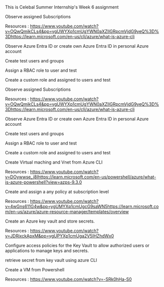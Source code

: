 This is Celebal Summer Internship's Week 6 assignment

Observe assigned Subscriptions

Resources :
https://www.youtube.com/watch?v=OQwQmikCLs4&pp=ygUWYXp1cmUgYWN0aXZlIGRpcmVjdG9yeQ%3D%3Dhttps://learn.microsoft.com/en-us/cli/azure/what-is-azure-cli

Observe Azure Entra ID or create own Azure Entra ID in personal Azure account

Create test users and groups

Assign a RBAC role to user and test

Create a custom role and assigned to users and test

Observe assigned Subscriptions

Resources :
https://www.youtube.com/watch?v=OQwQmikCLs4&pp=ygUWYXp1cmUgYWN0aXZlIGRpcmVjdG9yeQ%3D%3Dhttps://learn.microsoft.com/en-us/cli/azure/what-is-azure-cli

Observe Azure Entra ID or create own Azure Entra ID in personal Azure account

Create test users and groups

Assign a RBAC role to user and test

Create a custom role and assigned to users and test

Create Virtual maching and Vnet from Azure CLI

Resources :
https://www.youtube.com/watch?v=DOywwse_j8Ihttps://learn.microsoft.com/en-us/powershell/azure/what-is-azure-powershell?view=azps-9.3.0

Create and assign a any policy at subscription level

Resources :
https://www.youtube.com/watch?v=4wGns611G4w&pp=ygUMYXp1cmUgcG9saWN5https://learn.microsoft.com/en-us/azure/azure-resource-manager/templates/overview

Create an Azure key vault and store secrets.

Resources :
https://www.youtube.com/watch?v=JDRixckApxM&pp=ygUPYXp1cmUga2V5IHZhdWx0

Configure access policies for the Key Vault to allow authorized users or applications to manage keys and secrets.

retrieve secret from key vault using azure CLI

Create a VM from Powershell

Resources :
https://www.youtube.com/watch?v=-SRk0hHa-S0
